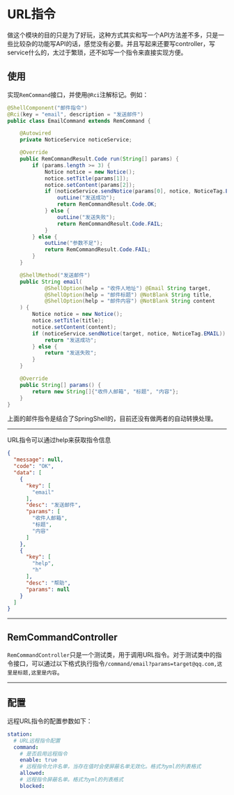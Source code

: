 # URL指令

做这个模块的目的只是为了好玩，这种方式其实和写一个API方法差不多，只是一些比较杂的功能写API的话，感觉没有必要。并且写起来还要写controller，写service什么的，太过于繁琐，还不如写一个指令来直接实现方便。

## 使用

实现`RemCommand`接口，并使用`@Rci`注解标记。例如：

```java
@ShellComponent("邮件指令")
@Rci(key = "email", description = "发送邮件")
public class EmailCommand extends RemCommand {

    @Autowired
    private NoticeService noticeService;

    @Override
    public RemCommandResult.Code run(String[] params) {
        if (params.length >= 3) {
            Notice notice = new Notice();
            notice.setTitle(params[1]);
            notice.setContent(params[2]);
            if (noticeService.sendNotice(params[0], notice, NoticeTag.EMAIL)) {
                outLine("发送成功");
                return RemCommandResult.Code.OK;
            } else {
                outLine("发送失败");
                return RemCommandResult.Code.FAIL;
            }
        } else {
            outLine("参数不足");
            return RemCommandResult.Code.FAIL;
        }
    }

    @ShellMethod("发送邮件")
    public String email(
            @ShellOption(help = "收件人地址") @Email String target,
            @ShellOption(help = "邮件标题") @NotBlank String title,
            @ShellOption(help = "邮件内容") @NotBlank String content
    ) {
        Notice notice = new Notice();
        notice.setTitle(title);
        notice.setContent(content);
        if (noticeService.sendNotice(target, notice, NoticeTag.EMAIL)) {
            return "发送成功";
        } else {
            return "发送失败";
        }
    }

    @Override
    public String[] params() {
        return new String[]{"收件人邮箱", "标题", "内容"};
    }
}
```

上面的邮件指令是结合了SpringShell的，目前还没有做两者的自动转换处理。

------
URL指令可以通过help来获取指令信息

```json
{
  "message": null,
  "code": "OK",
  "data": [
    {
      "key": [
        "email"
      ],
      "desc": "发送邮件",
      "params": [
        "收件人邮箱",
        "标题",
        "内容"
      ]
    },
    {
      "key": [
        "help",
        "h"
      ],
      "desc": "帮助",
      "params": null
    }
  ]
}
```

------

## RemCommandController

`RemCommandController`只是一个测试类，用于调用URL指令。对于测试类中的指令接口，可以通过以下格式执行指令`/command/email?params=target@qq.com,这里是标题,这里是内容`。

------

## 配置

远程URL指令的配置参数如下：
```yaml
station:
  # URL远程指令配置
  command:
    # 是否启用远程指令
    enable: true
    # 远程指令允许名单，当存在值时会使屏蔽名单无效化。格式为yml的列表格式
    allowed:
    # 远程指令屏蔽名单。格式为yml的列表格式
    blocked:
```